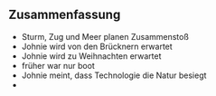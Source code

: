 ## Zusammenfassung
+ Sturm, Zug und Meer planen Zusammenstoß
+ Johnie wird von den Brücknern erwartet
+ Johnie wird zu Weihnachten erwartet
+ früher war nur boot
+ Johnie meint, dass Technologie die Natur besiegt
+  
